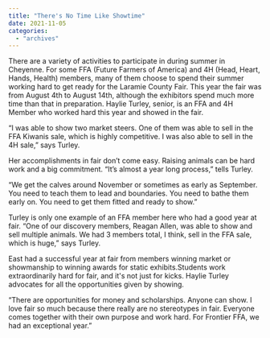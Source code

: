 ```yaml
---
title: "There's No Time Like Showtime"
date: 2021-11-05
categories: 
  - "archives"
---
```


There are a variety of activities to participate in during summer in Cheyenne. For some FFA (Future Farmers of America) and 4H (Head, Heart, Hands, Health) members, many of them choose to spend their summer working hard to get ready for the Laramie County Fair. This year the fair was from August 4th to August 14th, although the exhibitors spend much more time than that in preparation. Haylie Turley, senior, is an FFA and 4H Member who worked hard this year and showed in the fair.

“I was able to show two market steers. One of them was able to sell in the FFA Kiwanis sale, which is highly competitive. I was also able to sell in the 4H sale,” says Turley.

Her accomplishments in fair don’t come easy. Raising animals can be hard work and a big commitment. “It’s almost a year long process,” tells Turley.

“We get the calves around November or sometimes as early as September. You need to teach them to lead and boundaries. You need to bathe them early on. You need to get them fitted and ready to show.”

Turley is only one example of an FFA member here who had a good year at fair. “One of our discovery members, Reagan Allen, was able to show and sell multiple animals. We had 3 members total, I think, sell in the FFA sale, which is huge,” says Turley.

East had a successful year at fair from members winning market or showmanship to winning awards for static exhibits.Students work extraordinarily hard for fair, and it's not just for kicks. Haylie Turley advocates for all the opportunities given by showing.

“There are opportunities for money and scholarships. Anyone can show. I love fair so much because there really are no stereotypes in fair. Everyone comes together with their own purpose and work hard. For Frontier FFA, we had an exceptional year.”
